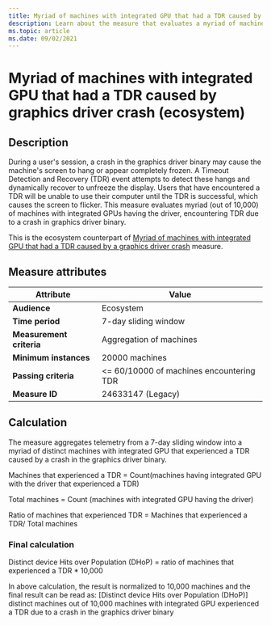 ```yaml
---
title: Myriad of machines with integrated GPU that had a TDR caused by graphics driver crash (ecosystem)
description: Learn about the measure that evaluates a myriad of machines with integrated GPUs having the driver and encountering TDR due to a graphics driver binary crash.
ms.topic: article
ms.date: 09/02/2021
---
```


# Myriad of machines with integrated GPU that had a TDR caused by graphics driver crash (ecosystem)

## Description

During a user's session, a crash in the graphics driver binary may cause the machine's screen to hang or appear completely frozen. A Timeout Detection and Recovery (TDR) event attempts to detect these hangs and dynamically recover to unfreeze the display. Users that have encountered a TDR will be unable to use their computer until the TDR is successful, which causes the screen to flicker. This measure evaluates myriad (out of 10,000) of machines with integrated GPUs having the driver, encountering TDR due to a crash in graphics driver binary.

This is the ecosystem counterpart of [Myriad of machines with integrated GPU that had a TDR caused by a graphics driver crash](graphics-tdr-integrated-gpu.md) measure.

## Measure attributes

|Attribute|Value|
|----|----|
|**Audience**|Ecosystem|
|**Time period**|7-day sliding window|
|**Measurement criteria**|Aggregation of machines|
|**Minimum instances**|20000 machines|
|**Passing criteria**|<= 60/10000 of machines encountering TDR|
|**Measure ID**|24633147 (Legacy)|

## Calculation

The measure aggregates telemetry from a 7-day sliding window into a myriad of distinct machines with integrated GPU that experienced a TDR caused by a crash in the graphics driver binary.

Machines that experienced a TDR = Count(machines having integrated GPU with the driver that experienced a TDR)

Total machines = Count (machines with integrated GPU having the driver)

Ratio of machines that experienced TDR = Machines that experienced a TDR/ Total machines

### Final calculation

Distinct device Hits over Population (DHoP) = ratio of machines that experienced a TDR * 10,000

In above calculation, the result is normalized to 10,000 machines and the final result can be read as:
[Distinct device Hits over Population (DHoP)] distinct machines out of 10,000 machines with integrated GPU experienced a TDR due to a crash in the graphics driver binary
